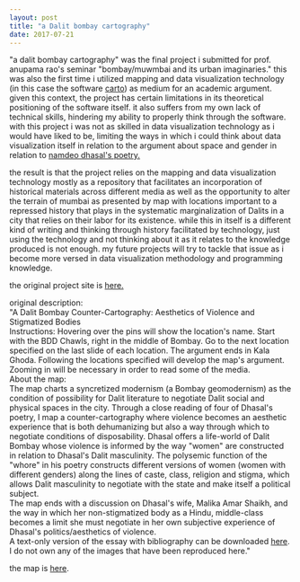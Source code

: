 ```yaml
---
layout: post
title: "a Dalit bombay cartography"
date: 2017-07-21
---
```


<p>"a dalit bombay cartography" was the final project i submitted for prof. anupama rao's seminar "bombay/muwmbai and its urban imaginaries." this was also the first time i utilized mapping and data visualization technology (in this case the software <a href="https://carto.com/">carto</a>) as medium for an academic argument. given this context, the project has certain limitations in its theoretical positioning of the software itself. it also suffers from my own lack of technical skills, hindering my ability to properly think through the software. with this project i was not as skilled in data visualization technology as i would have liked to be, limiting the ways in which i could think about data visualization itself in relation to the argument about space and gender in relation to <a href="http://www.poetryinternationalweb.net/pi/site/poet/item/10525/Namdeo-Dhasal">namdeo dhasal's poetry.</a></p>
<p> the result is that the project relies on the mapping and data visualization technology mostly as a repository that facilitates an incorporation of historical materials across different media as well as the opportunity to alter the terrain of mumbai as presented by map with locations important to a repressed history that plays in the systematic marginalization of Dalits in a city that relies on their labor for its existence. while this in itself is a different kind of writing and thinking through history facilitated by technology, just using the technology and not thinking about it as it relates to the knowledge produced is not enough. my future projects will try to tackle that issue as i become more versed in data visualization methodology and programming knowledge.</p> 
<p>
the original project site is <a href="http://newhive.com/josdchavez/dalitbombay">here.</a> 
</p>
original description:<br> 
"A Dalit Bombay Counter-Cartography: Aesthetics of Violence and Stigmatized Bodies<br> 
Instructions: Hovering over the pins will show the location's name. Start with the BDD Chawls, right in the middle of Bombay. Go to the next location specified on the last slide of each location. The argument ends in Kala Ghoda. Following the locations specified will develop the map's argument. Zooming in will be necessary in order to read some of the media. <br>
About the map:<br>
The map charts a syncretized modernism (a Bombay geomodernism) as the condition of possibility for Dalit literature to negotiate Dalit social and physical spaces in the city. Through a close reading of four of Dhasal's poetry, I map a counter-cartography where violence becomes an aesthetic experience that is both dehumanizing but also a way through which to negotiate conditions of disposability. Dhasal offers a life-world of Dalit Bombay whose violence is informed by the way "women" are constructed in relation to Dhasal's Dalit masculinity. The polysemic function of the "whore" in his poetry constructs different versions of women (women with different genders) along the lines of caste, class, religion and stigma, which allows Dalit masculinity to negotiate with the state and make itself a political subject.<br> 
The map ends with a discussion on Dhasal's wife, Malika Amar Shaikh, and the way in which her non-stigmatized body as a Hindu, middle-class becomes a limit she must negotiate in her own subjective experience of Dhasal's politics/aesthetics of violence. 
<br>
A text-only version of the essay with bibliography can be downloaded <a href="http://d1v8u1ev1s9e4n.cloudfront.net/585a17855ccacf44bbd12b0a">here</a>. 
<br>
I do not own any of the images that have been reproduced here."
<p>the map is <a href="http://d1v8u1ev1s9e4n.cloudfront.net/585a18105ccacf44bbd12b15">here</a>. 
